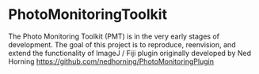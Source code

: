 # PhotoMonitoringToolkit

The Photo Monitoring Toolkit (PMT) is in the very early stages of development. The goal of this project is to reproduce, reenvision, and extend the functionality of ImageJ / Fiji plugin originally developed by Ned Horning https://github.com/nedhorning/PhotoMonitoringPlugin